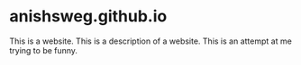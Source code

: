 # anishsweg.github.io
This is a website. This is a description of a website. This is an attempt at me trying to be funny.
